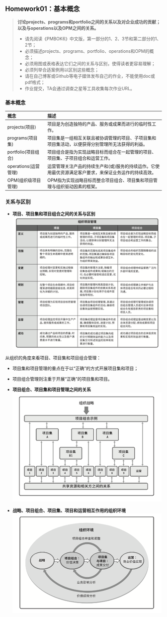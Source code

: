 ## Homework01：基本概念
> **讨论projects、programs和portfolio之间的关系以及对企业成功的贡献；以及与operations以及OPM之间的关系。**
> * 请先阅读《PMBOK6》中文版，第一部分的1、2、3节和第二部分的1、2节；
> * 必须描述projects、programs、portfolio、operations和OPM的概念；
> * 必须用图或表格表达它们之间的关系与区别，使得读者更容易理解；
> * 必须列举合适案例用以区别这些概念；
> * 请在自己博客或Github等电子媒体发布自己的作业，不能使用doc或pdf格式；
> * 作业提交，TA会通过调查之星等工具收集每次作业URL。

### 基本概念
|概念|描述|
|:---|:---|
|projects(项目)|项目是为创造独特的产品、服务或成果而进行的临时性工作。|
|programs(项目集)|项目集是一组相互关联且被协调管理的项目、子项目集和项目集活动，以便获得分别管理所无法获得的利益。|
|portfolio(项目组合)|项目组合是指为实现战略目标而组合在一起管理的项目、项目集、子项目组合和运营工作。|
|operations(运营管理)|运营管理关注产品的持续生产和(或)服务的持续运作。它使用最优资源满足客户要求，来保证业务运作的持续高效。|
|OPM(组织级项目管理)|OPM指为实现战略目标而整合项目组合、项目集和项目管理与组织驱动因素的框架。|

### 关系与区别
* **项目、项目集和项目组合之间的关系与区别**
![项目、项目集和项目组合之间的关系与区别](https://github.com/SuBruce/IT-Project-Management/blob/master/Homework01/images/02.png)

从组织的角度来看项目、项目集和项目组合管理：
  * 项目集和项目管理的重点在于以“正确”的方式开展项目集和项目；
  * 项目组合管理则注重于开展“正确”的项目集和项目。

* **项目组合、项目集和项目管理之间的关系**
![项目组合、项目集和项目管理之间的关系](https://github.com/SuBruce/IT-Project-Management/blob/master/Homework01/images/01.png)

* **战略、项目组合、项目集、项目和运营相互作用的组织环境**
![组织项目环境](https://github.com/SuBruce/IT-Project-Management/blob/master/Homework01/images/03.png)

